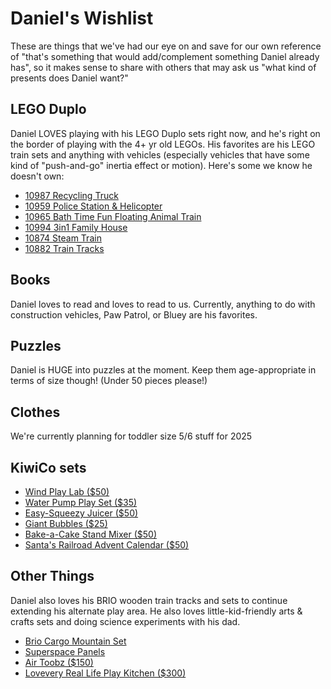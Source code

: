 # Daniel's Wishlist
These are things that we've had our eye on and save for our own reference of "that's something that would add/complement something Daniel already has", so it makes sense to share with others that may ask us "what kind of presents does Daniel want?"

## LEGO Duplo
Daniel LOVES playing with his LEGO Duplo sets right now, and he's right on the border of playing with the 4+ yr old LEGOs. His favorites are his LEGO train sets and anything with vehicles (especially vehicles that have some kind of "push-and-go" inertia effect or motion). Here's some we know he doesn't own:
- [10987 Recycling Truck](https://www.lego.com/en-us/product/recycling-truck-10987)
- [10959 Police Station & Helicopter](https://www.lego.com/en-us/product/police-station-helicopter-10959)
- [10965 Bath Time Fun Floating Animal Train](https://www.lego.com/en-us/product/bath-time-fun-floating-animal-train-10965)
- [10994 3in1 Family House](https://www.lego.com/en-us/product/3in1-family-house-10994)
- [10874 Steam Train](https://www.lego.com/en-us/product/steam-train-10874)
- [10882 Train Tracks](https://www.lego.com/en-us/product/train-tracks-10882)

## Books
Daniel loves to read and loves to read to us. Currently, anything to do with construction vehicles, Paw Patrol, or Bluey are his favorites.

## Puzzles
Daniel is HUGE into puzzles at the moment. Keep them age-appropriate in terms of size though! (Under 50 pieces please!)

## Clothes
We're currently planning for toddler size 5/6 stuff for 2025

## KiwiCo sets
- [Wind Play Lab ($50)](https://www.kiwico.com/us/store/dp/wind-play-lab/5991)
- [Water Pump Play Set ($35)](https://www.kiwico.com/us/store/dp/water-pump-play-set/5942)
- [Easy-Squeezy Juicer ($50)](https://www.kiwico.com/us/store/dp/easy-squeezy-juicer/5854)
- [Giant Bubbles ($25)](https://www.kiwico.com/us/store/dp/giant-bubbles-project-kit/3824)
- [Bake-a-Cake Stand Mixer ($50)](https://www.kiwico.com/us/store/dp/baking-and-fractions-project-kit/3782)
- [Santa's Railroad Advent Calendar ($50)](https://www.kiwico.com/us/store/dp/santas-railroad-advent-calendar-project-kit/5558)

## Other Things
Daniel also loves his BRIO wooden train tracks and sets to continue extending his alternate play area. He also loves little-kid-friendly arts & crafts sets and doing science experiments with his dad.
- [Brio Cargo Mountain Set](https://www.amazon.com/Mountain-Experience-FSC-Certified-Materials-Addition/dp/B09TPFTH6J/ref=pd_rhf_eetyp_s_bmx_gp_f31qun6o_d_sccl_1_1/138-8429311-3931027?pd_rd_w=EylJC&content-id=amzn1.sym.290a16bf-71f2-4029-ad09-49a6e57cf925&pf_rd_p=290a16bf-71f2-4029-ad09-49a6e57cf925&pf_rd_r=SQPSJQC18FM6PZWAG09Y&pd_rd_wg=YG3EX&pd_rd_r=0532eb45-9c51-49c6-a1bb-bc32bc9cc159&pd_rd_i=B09TPFTH6J&psc=1)
- [Superspace Panels](https://www.getsuperspace.com/products/the-big-set)
- [Air Toobz ($150)](https://www.fatbraintoys.com/toy_companies/fat_brain_toy_co/air_toobz.cfm)
- [Lovevery Real Life Play Kitchen ($300)](https://lovevery.com/products/the-real-life-play-kitchen?variant=40948356743301)